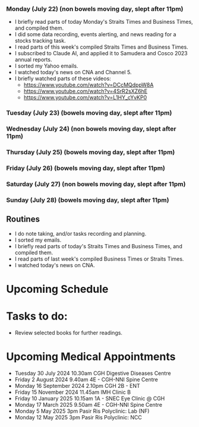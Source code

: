 ### Monday (July 22) (non bowels moving day, slept after 11pm)
- I briefly read parts of today Monday's Straits Times and Business Times, and compiled them.
- I did some data recording, events alerting, and news reading for a stocks tracking task.
- I read parts of this week's compiled Straits Times and Business Times.
- I subscribed to Claude AI, and applied it to Samudera and Cosco 2023 annual reports.
- I sorted my Yahoo emails.
- I watched today's news on CNA and Channel 5.
- I briefly watched parts of these videos:
    - https://www.youtube.com/watch?v=DCcMQdppW8A
    - https://www.youtube.com/watch?v=4SrR2sXZ6hE
    - https://www.youtube.com/watch?v=L1HY_cYvKP0

### Tuesday (July 23) (bowels moving day, slept after 11pm)


### Wednesday (July 24) (non bowels moving day, slept after 11pm)


### Thursday (July 25) (bowels moving day, slept after 11pm)


### Friday (July 26) (bowels moving day, slept after 11pm)


### Saturday (July 27) (non bowels moving day, slept after 11pm)


### Sunday (July 28) (bowels moving day, slept after 11pm)




## Routines
- I do note taking, and/or tasks recording and planning.
- I sorted my emails.
- I briefly read parts of today's Straits Times and Business Times, and compiled them.
- I read parts of last week's compiled Business Times or Straits Times.
- I watched today's news on CNA.

# Upcoming Schedule

# Tasks to do:
- Review selected books for further readings.

# Upcoming Medical Appointments
- Tuesday 30 July 2024 10.30am CGH Digestive Diseases Centre
- Friday 2 August 2024 9.40am 4E - CGH-NNI Spine Centre
- Monday 16 September 2024 2.10pm CGH 2B - ENT
- Friday 15 November 2024 11.45am IMH Clinic B
- Friday 10 January 2025 10.15am 1A - SNEC Eye Clinic @ CGH
- Monday 17 March 2025 9.50am 4E - CGH-NNI Spine Centre
- Monday 5 May 2025 3pm Pasir Ris Polyclinic: Lab (NF)
- Monday 12 May 2025 3pm Pasir Ris Polyclinic: NCC
